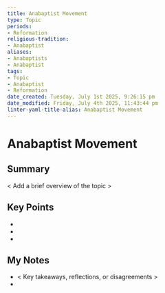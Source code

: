 ```yaml
---
title: Anabaptist Movement
type: Topic
periods:
- Reformation
religious-tradition:
- Anabaptist
aliases:
- Anabaptists
- Anabaptist
tags:
- Topic
- Anabaptist
- Reformation
date_created: Tuesday, July 1st 2025, 9:26:15 pm
date_modified: Friday, July 4th 2025, 11:43:44 pm
linter-yaml-title-alias: Anabaptist Movement
---
```


# Anabaptist Movement

## Summary
< Add a brief overview of the topic >

## Key Points
- 
- 
- 

## My Notes
- < Key takeaways, reflections, or disagreements >
- 